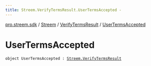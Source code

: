 ```yaml
---
title: Streem.VerifyTermsResult.UserTermsAccepted - 
---
```


[pro.streem.sdk](../../index.html) / [Streem](../index.html) / [VerifyTermsResult](index.html) / [UserTermsAccepted](./-user-terms-accepted.html)

# UserTermsAccepted

`object UserTermsAccepted : `[`Streem.VerifyTermsResult`](index.html)